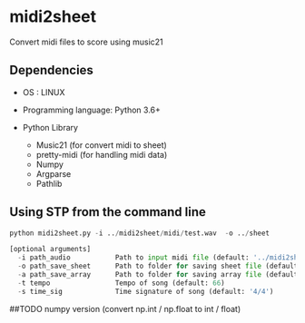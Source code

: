 # midi2sheet
Convert midi files to score using music21

## Dependencies
* OS : LINUX

* Programming language: Python 3.6+

* Python Library
  * Music21 (for convert midi to sheet)
  * pretty-midi (for handling midi data)
  * Numpy
  * Argparse
  * Pathlib


## Using STP from the command line
~~~python
python midi2sheet.py -i ../midi2sheet/midi/test.wav  -o ../sheet

[optional arguments]
  -i path_audio           Path to input midi file (default: '../midi2sheet/midi/test.wav')
  -o path_save_sheet      Path to folder for saving sheet file (default: '../sheet')
  -a path_save_array      Path to folder for saving array file (default: '../array')
  -t tempo                Tempo of song (default: 66)
  -s time_sig             Time signature of song (default: '4/4')
~~~

##TODO
numpy version (convert np.int / np.float to int / float)
